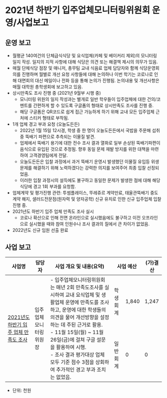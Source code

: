 2021년 하반기 입주업체모니터링위원회 운영/사업보고
===
## 운영 보고
- 월평균 140여건의 단체급식식당 및 요식업체(카페 및 베이커리 제외)의 모니터링 일지 작성. 일지의 지적 사항에 대해 식당은 의견 또는 해결책 제시의 의무가 있음.
- 매월 단체식당 점장 및 매니저, 총무팀 교내 식음료 업체 담당자와 함께 식당운영회의를 진행하며 월별로 개선 요청 사항들에 대해 논의하나 이번 학기는 코로나로 인해 대면회의 대신 메일이나 전화 등을 통해 논의가 진행됨. 논의내용 및 개선사항은 매월 대학원 총학생회에 보고하고 있음.
- 상시만족도 조사 진행 중 (2021년 9월부 시행 중)
  - 모니터링 위원의 일지 작성과는 별개로 일반 학우들이 입주업체에 대한 건의/코멘트를 간편하게 할 수 있도록 구글폼의 형태로 상시만족도 조사를 진행 중.
  - 해당 구글폼은 QR코드로 쉽게 접근 가능하게 하기 위해 교내 모든 입주업체 근처에 스티커 형태로 부착됨.
- 1개 업체 경고 부과 요청 (오늘도든든)
  - 2022년 1월 15일 12시경, 학생 중 한 명이 오늘도든든에서 국밥을 주문해 섭취 중 뚝배기 파편으로 추측되는 이물질 발견.
  - 업체에서 뚝배기 용기에 대한 전수 조사 결과 열화로 일부 손상된 뚝배기파편이 음식으로 유입된 것으로 추정됨. 향후 동일 문제 재발 방지를 위한 대책을 마련하여 고객경영팀에게 전달.
  - 오늘도든든은 입찰 과정에서 과거 뚝배기 운영시 발생했던 이물질 유입등 위생 문제를 해결하기 위해 노력하겠다는 강력한 의지를 보여주어 최종 입찰 선정되었음.
  - 이러한 입찰 과정시의 설득에도 불구하고 동일한 문제가 발생한 점에 대해 해당 식당에 경고 1회 부과를 요청함.
- 업체계약 및 평가진행 관련: 투썸플레이스, 뚜레쥬르 계약만료, 태울관뚝배기 중도 계약 해지, 샐러드전문점(원자력 및 양자공학) 신규 유치로 인한 신규 입주업체 입찰 진행 중.
- 2021년도 하반기 입주 업체 만족도 조사 실시
  - 코로나 확산으로 인해 전면 온라인으로 실시했음에도 불구하고 이전 오프라인으로 실시했을 때와 참여 인원수나 조사 결과의 질에서 큰 차이가 없었음.
- 2022년도 신규 임원 선출 완료

## 사업 보고

<table>
<thead>
  <tr>
    <th>사업명</th>
    <th>담당자</th>
    <th>사업 개요 및 내용(요약)</th>
    <th colspan="2">사업 예산</th>
    <th>(가)결산</th>
  </tr>
</thead>
<tbody>
  <tr>
    <td rowspan="2"><a href="2021년-하반기-대학원-총학생회-자치단체-사업보고서/입주업체모니터링위원회-2021년-하반기-입주-업체-만족도-조사-사업보고서.md"> 2021년도 하반기 입주 업체 만족도 조사</a></td>
    <td rowspan="2">입주업체모니터링위원장</td>
    <td rowspan="2">- 입주업체모니터링위원회는 매년 2회 만족도조사를 실시하여 교내 요식업체 및 생활업체 운영에 만족도를 조사하고, 운영에 대한 학생들의 의견을 물어 개선방향을 설정하는 데 주된 근거로 활용.<br>- 11월 15일(월) ~ 11월 26일(금)에 걸쳐 구글 설문을 활용하여 시행.<br>- 조사 결과 평가대상 업체 모두 기준 점수 3점을 상회하여 추가적인 경고 부과 조치는 없었음.</td>
    <td>학생회계</td>
    <td>1,840</td>
    <td>1,247</td>
  </tr>
  
  <tr>
    <td>일반회계</td>
    <td>0</td>
    <td>0</td>
  </tr>
 
</tbody>
</table>
  
- 단위: 천원



